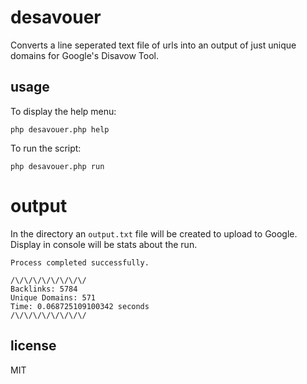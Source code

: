 # desavouer

Converts a line seperated text file of urls into an output of just unique domains for Google's Disavow Tool.  

## usage

To display the help menu:

```
php desavouer.php help
```

To run the script:
```
php desavouer.php run
```

# output

In the directory an `output.txt` file will be created to upload to Google. Display in console will be stats about the run.

```
Process completed successfully.

/\/\/\/\/\/\/\/\/
Backlinks: 5784
Unique Domains: 571
Time: 0.068725109100342 seconds
/\/\/\/\/\/\/\/\/
```

## license

MIT